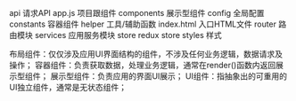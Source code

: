 api         请求API
app.js      项目跟组件
components  展示型组件
config      全局配置
constants   容器组件
helper      工具/辅助函数
index.html  入口HTML文件
router      路由模块
services    应用服务模块
store       redux store
styles      样式


布局组件：仅仅涉及应用UI界面结构的组件，不涉及任何业务逻辑，数据请求及操作；
容器组件：负责获取数据，处理业务逻辑，通常在render()函数内返回展示型组件；
展示型组件：负责应用的界面UI展示；
UI组件：指抽象出的可重用的UI独立组件，通常是无状态组件；